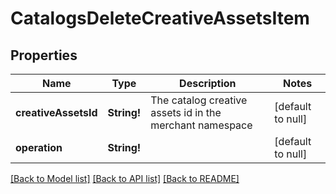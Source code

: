 # CatalogsDeleteCreativeAssetsItem

## Properties
Name | Type | Description | Notes
------------ | ------------- | ------------- | -------------
**creativeAssetsId** | **String!** | The catalog creative assets id in the merchant namespace | [default to null]
**operation** | **String!** |  | [default to null]

[[Back to Model list]](../README.md#documentation-for-models) [[Back to API list]](../README.md#documentation-for-api-endpoints) [[Back to README]](../README.md)


